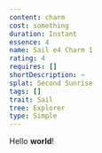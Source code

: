 ```yaml
---
content: charm
cost: something
duration: Instant
essence: 4
name: Sail e4 Charm 1
rating: 4
requires: []
shortDescription: ~
splat: Second Sunrise
tags: []
trait: Sail
tree: Explorer
type: Simple
---
```


Hello **world**!
